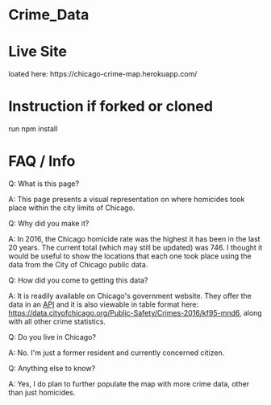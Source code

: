 # Crime_Data
<h1>Live Site</h1>
loated here: https://chicago-crime-map.herokuapp.com/

<h1>Instruction if forked or cloned</h1>
run npm install

<h1>FAQ / Info</h1>
<p class="question">Q: What is this page?</p>
<p>A: This page presents a visual representation on where homicides took place within the city limits of Chicago.</p>

<p class="question">Q: Why did you make it?</p>
<p>A: In 2016, the Chicago homicide rate was the highest it has been in the last 20 years. The current total (which may still be updated) was 746. I thought it would be useful to show the locations that each one took place using the data from the City of Chicago public data.</p>

<p class="question">Q: How did you come to getting this data?<p>
<p>A: It is readily available on Chicago's government website.  They offer the data in an <a href="http://api1.chicagopolice.org/clearpath/documentation">API</a> and it is also viewable in table format here: <a href="https://data.cityofchicago.org/Public-Safety/Crimes-2016/kf95-mnd6">https://data.cityofchicago.org/Public-Safety/Crimes-2016/kf95-mnd6</a>, along with all other crime statistics.

<p class="question">Q: Do you live in Chicago?</p>
<p>A: No. I'm just a former resident and currently concerned citizen.</p>

<p class="question">Q: Anything else to know?<p>
<p>A: Yes, I do plan to further populate the map with more crime data, other than just homicides.</p>
